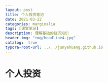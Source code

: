 ```yaml
---
layout: post
title: 个人投资笔记
date: 2021-03-22
categories: marginalia
tags: [课堂笔记]
description: 理解基础的经济知识
header-img: "img/headline4.jpg"
catalog:  true
typora-root-url: ../../junyahuang.github.io
---
```




# 个人投资


